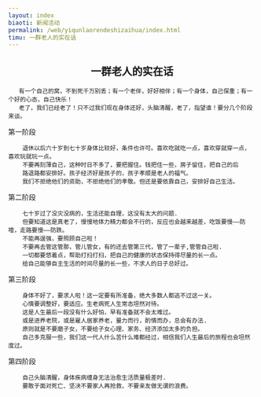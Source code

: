```yaml
---
layout: index
biaoti: 新闻活动
permalink: /web/yiqunlaorendeshizaihua/index.html
timu: 一群老人的实在话
---
```


<h2 style='text-align:center'>一群老人的实在话</h2>


       有一个自己的窝，不到死千万别丢；有一个老伴，好好相伴；有一个身体，自己保重；有一个好的心态，自己快乐！
       老了，我们已经老了！只不过我们现在身体还好，头脑清醒，老了，指望谁！要分几个阶段来谈。

第一阶段

        退休以后六十岁到七十岁身体比较好，条件也许可。喜欢吃就吃一点，喜欢穿就穿一点，喜欢玩就玩一点。
        不要再刻薄自己，这种时日不多了，要把握住。钱把住一些，房子留住，把自己的后
        路退路都安排好。孩子经济好是孩子的，孩子孝顺是老人的福气。
        我们不拒绝他们的资助，不拒绝他们的孝敬。但还是要依靠自己，安排好自己生活。

第二阶段

        七十岁过了没灾没病的，生活还能自理，这没有太大的问题.
        但要知道这是真老了，慢慢地体力精力都会不行的，反应也会越来越差，吃饭要慢——防噎，走路要慢——防跌。
        不能再逞强，要照顾自己啦！
        不要再去管这管那，管儿管女，有的还去管第三代，管了一辈子,管管自己啦.
        一切都要悠着点，帮助打扫打扫，把自己的健康的状态保持得尽量的长一点。
        给自己能够自主生活的时间尽量的长一些，不求人的日子总好过。

第三阶段

        身体不好了，要求人啦！这一定要有所准备，绝大多数人都逃不过这一关。
        心情要调整好，要适应。生老病死人生常态坦然对待。
        这是人生最后一段没有什么好怕，早有准备就不会太难过。
        或是进养老院，或是雇人居家养老，量力而行，酌情而办，总会有办法.
        原则就是不要磨子女，不要给子女心理、家务、经济添加太多的负担。
        自己多克服一些，我们这一代人什么苦什么难都经过，相信我们人生最后的旅程也会坦然度过。

第四阶段

        自己头脑清醒，身体疾病缠身无法治愈生活质量极差时.
        要敢于面对死亡、坚决不要家人再抢救，不要亲友做无谓的浪费。
